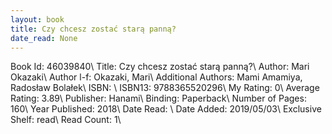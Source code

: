 ```yaml
---
layout: book
title: Czy chcesz zostać starą panną?
date_read: None
---
```


Book Id: 46039840\ 
Title: Czy chcesz zostać starą panną?\ 
Author: Mari Okazaki\ 
Author l-f: Okazaki, Mari\ 
Additional Authors: Mami Amamiya, Radosław Bolałek\ 
ISBN: \ 
ISBN13: 9788365520296\ 
My Rating: 0\ 
Average Rating: 3.89\ 
Publisher: Hanami\ 
Binding: Paperback\ 
Number of Pages: 160\ 
Year Published: 2018\ 
Date Read: \ 
Date Added: 2019/05/03\ 
Exclusive Shelf: read\ 
Read Count: 1\ 

